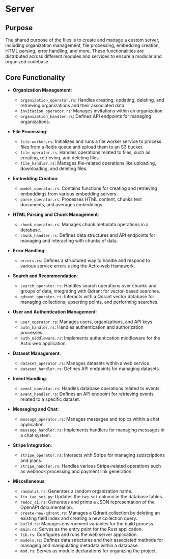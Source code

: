 # Server

## Purpose
The shared purpose of the files is to create and manage a custom server, including organization management, file processing, embedding creation, HTML parsing, error handling, and more. These functionalities are distributed across different modules and services to ensure a modular and organized codebase.

## Core Functionality
- **Organization Management**: 
  - `organization_operator.rs`: Handles creating, updating, deleting, and retrieving organizations and their associated data.
  - `invitation_operator.rs`: Manages invitations within an organization.
  - `organization_handler.rs`: Defines API endpoints for managing organizations.

- **File Processing**:
  - `file-worker.rs`: Initializes and runs a file worker service to process files from a Redis queue and upload them to an S3 bucket.
  - `file_operator.rs`: Handles operations related to files, such as creating, retrieving, and deleting files.
  - `file_handler.rs`: Manages file-related operations like uploading, downloading, and deleting files.

- **Embedding Creation**:
  - `model_operator.rs`: Contains functions for creating and retrieving embeddings from various embedding servers.
  - `parse_operator.rs`: Processes HTML content, chunks text documents, and averages embeddings.

- **HTML Parsing and Chunk Management**:
  - `chunk_operator.rs`: Manages chunk metadata operations in a database.
  - `chunk_handler.rs`: Defines data structures and API endpoints for managing and interacting with chunks of data.

- **Error Handling**:
  - `errors.rs`: Defines a structured way to handle and respond to various service errors using the Actix-web framework.

- **Search and Recommendation**:
  - `search_operator.rs`: Handles search operations over chunks and groups of data, integrating with Qdrant for vector-based searches.
  - `qdrant_operator.rs`: Interacts with a Qdrant vector database for managing collections, upserting points, and performing searches.

- **User and Authentication Management**:
  - `user_operator.rs`: Manages users, organizations, and API keys.
  - `auth_handler.rs`: Handles authentication and authorization processes.
  - `auth_middleware.rs`: Implements authentication middleware for the Actix web application.

- **Dataset Management**:
  - `dataset_operator.rs`: Manages datasets within a web service.
  - `dataset_handler.rs`: Defines API endpoints for managing datasets.

- **Event Handling**:
  - `event_operator.rs`: Handles database operations related to events.
  - `event_handler.rs`: Defines an API endpoint for retrieving events related to a specific dataset.

- **Messaging and Chat**:
  - `message_operator.rs`: Manages messages and topics within a chat application.
  - `message_handler.rs`: Implements handlers for managing messages in a chat system.

- **Stripe Integration**:
  - `stripe_operator.rs`: Interacts with Stripe for managing subscriptions and plans.
  - `stripe_handler.rs`: Handles various Stripe-related operations such as webhook processing and payment link generation.

- **Miscellaneous**:
  - `randutil.rs`: Generates a random organization name.
  - `fix_tag_set.py`: Updates the `tag_set` column in the database tables.
  - `redoc_ci.rs`: Generates and prints a JSON representation of the OpenAPI documentation.
  - `create-new-qdrant.rs`: Manages a Qdrant collection by deleting an existing field index and creating a new collection query.
  - `build.rs`: Manages environment variables for the build process.
  - `main.rs`: Serves as the entry point for the Rust application.
  - `lib.rs`: Configures and runs the web server application.
  - `models.rs`: Defines data structures and their associated methods for managing and manipulating metadata within a database.
  - `mod.rs`: Serves as module declarations for organizing the project.